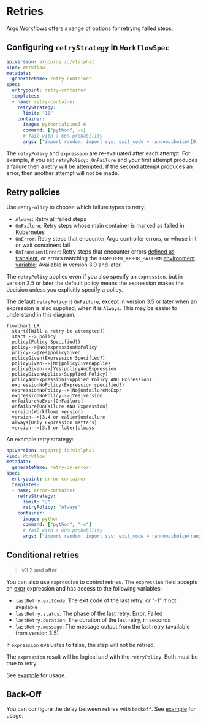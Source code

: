 # Retries

Argo Workflows offers a range of options for retrying failed steps.

## Configuring `retryStrategy` in `WorkflowSpec`

```yaml
apiVersion: argoproj.io/v1alpha1
kind: Workflow
metadata:
  generateName: retry-container-
spec:
  entrypoint: retry-container
  templates:
  - name: retry-container
    retryStrategy:
      limit: "10"
    container:
      image: python:alpine3.6
      command: ["python", -c]
      # fail with a 66% probability
      args: ["import random; import sys; exit_code = random.choice([0, 1, 1]); sys.exit(exit_code)"]
```

The `retryPolicy` and `expression` are re-evaluated after each attempt. For example, if you set `retryPolicy: OnFailure` and your first attempt produces a failure then a retry will be attempted. If the second attempt produces an error, then another attempt will not be made.

## Retry policies

Use `retryPolicy` to choose which failure types to retry:

- `Always`: Retry all failed steps
- `OnFailure`: Retry steps whose main container is marked as failed in Kubernetes
- `OnError`: Retry steps that encounter Argo controller errors, or whose init or wait containers fail
- `OnTransientError`: Retry steps that encounter errors [defined as transient](https://github.com/argoproj/argo-workflows/blob/master/util/errors/errors.go), or errors matching the `TRANSIENT_ERROR_PATTERN` [environment variable](https://argo-workflows.readthedocs.io/en/release-3.5.2/environment-variables/). Available in version 3.0 and later.

The `retryPolicy` applies even if you also specify an `expression`, but in version 3.5 or later the default policy means the expression makes the decision unless you explicitly specify a policy.

The default `retryPolicy` is `OnFailure`, except in version 3.5 or later when an expression is also supplied, when it is `Always`. This may be easier to understand in this diagram.

```mermaid
flowchart LR
  start([Will a retry be attempted])
  start --> policy
  policy(Policy Specified?)
  policy-->|No|expressionNoPolicy
  policy-->|Yes|policyGiven
  policyGiven(Expression Specified?)
  policyGiven-->|No|policyGivenApplies
  policyGiven-->|Yes|policyAndExpression
  policyGivenApplies(Supplied Policy)
  policyAndExpression(Supplied Policy AND Expression)
  expressionNoPolicy(Expression specified?)
  expressionNoPolicy-->|No|onfailureNoExpr
  expressionNoPolicy-->|Yes|version
  onfailureNoExpr[OnFailure]
  onfailure[OnFailure AND Expression]
  version(Workflows version)
  version-->|3.4 or ealier|onfailure
  always[Only Expression matters]
  version-->|3.5 or later|always
```

An example retry strategy:

```yaml
apiVersion: argoproj.io/v1alpha1
kind: Workflow
metadata:
  generateName: retry-on-error-
spec:
  entrypoint: error-container
  templates:
  - name: error-container
    retryStrategy:
      limit: "2"
      retryPolicy: "Always"
    container:
      image: python
      command: ["python", "-c"]
      # fail with a 80% probability
      args: ["import random; import sys; exit_code = random.choice(range(0, 5)); sys.exit(exit_code)"]
```

## Conditional retries

> v3.2 and after

You can also use `expression` to control retries. The `expression` field
accepts an [expr](https://github.com/antonmedv/expr) expression and has
access to the following variables:

- `lastRetry.exitCode`: The exit code of the last retry, or "-1" if not available
- `lastRetry.status`: The phase of the last retry: Error, Failed
- `lastRetry.duration`: The duration of the last retry, in seconds
- `lastRetry.message`: The message output from the last retry (available from version 3.5)

If `expression` evaluates to false, the step will not be retried.

The `expression` result will be logical *and* with the `retryPolicy`. Both must be true to retry.

See [example](https://raw.githubusercontent.com/argoproj/argo-workflows/master/examples/retry-conditional.yaml) for usage.

## Back-Off

You can configure the delay between retries with `backoff`. See [example](https://raw.githubusercontent.com/argoproj/argo-workflows/master/examples/retry-backoff.yaml) for usage.
